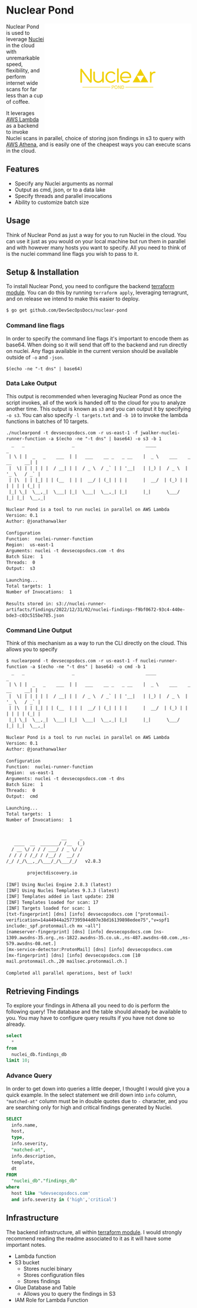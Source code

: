 # Nuclear Pond


<img src="assets/logo.png" width="400" height="300" align="right">

Nuclear Pond is used to leverage [Nuclei](https://github.com/projectdiscovery/nuclei) in the cloud with unremarkable speed, flexibility, and perform internet wide scans for far less than a cup of coffee. 

It leverages [AWS Lambda](https://aws.amazon.com/lambda/) as a backend to invoke Nuclei scans in parallel, choice of storing json findings in s3 to query with [AWS Athena](https://aws.amazon.com/athena/), and is easily one of the cheapest ways you can execute scans in the cloud. 

## Features

- Specify any Nuclei arguments as normal
- Output as cmd, json, or to a data lake
- Specify threads and parallel invocations
- Ability to customize batch size

## Usage

Think of Nuclear Pond as just a way for you to run Nuclei in the cloud. You can use it just as you would on your local machine but run them in parallel and with however many hosts you want to specify. All you need to think of is the nuclei command line flags you wish to pass to it. 

## Setup & Installation

To install Nuclear Pond, you need to configure the backend [terraform module](https://github.com/DevSecOpsDocs/terraform-nuclear-pond). You can do this by running `terraform apply`, leveraging terragrunt, and on release we intend to make this easier to deploy. 

```bash
$ go get github.com/DevSecOpsDocs/nuclear-pond
```

### Command line flags

In order to specify the command line flags it's important to encode them as base64. When doing so it will send that off to the backend and run directly on nuclei. Any flags available in the current version should be available outside of `-o` and `-json`. 

```
$(echo -ne "-t dns" | base64)
```

### Data Lake Output

This output is recommended when leveraging Nuclear Pond as once the script invokes, all of the work is handed off to the cloud for you to analyze another time. This output is known as `s3` and you can output it by specifying `-o s3`. You can also specify `-l targets.txt` and `-b 10` to invoke the lambda functions in batches of 10 targets. 

```
./nuclearpond -t devsecopsdocs.com -r us-east-1 -f jwalker-nuclei-runner-function -a $(echo -ne "-t dns" | base64) -o s3 -b 1
  _   _                  _                           ____                        _
 | \ | |  _   _    ___  | |   ___    __ _   _ __    |  _ \    ___    _ __     __| |
 |  \| | | | | |  / __| | |  / _ \  / _` | | '__|   | |_) |  / _ \  | '_ \   / _` |
 | |\  | | |_| | | (__  | | |  __/ | (_| | | |      |  __/  | (_) | | | | | | (_| |
 |_| \_|  \__,_|  \___| |_|  \___|  \__,_| |_|      |_|      \___/  |_| |_|  \__,_|

Nuclear Pond is a tool to run nuclei in parallel on AWS Lambda
Version: 0.1
Author: @jonathanwalker

Configuration
Function:  nuclei-runner-function
Region:  us-east-1
Arguments: nuclei -t devsecopsdocs.com -t dns
Batch Size:  1
Threads:  0
Output:  s3

Launching...
Total targets:  1
Number of Invocations:  1

Results stored in: s3://nuclei-runner-artifacts/findings/2022/12/31/02/nuclei-findings-f9bf0672-93c4-440e-bde3-c03c515be785.json
```

### Command Line Output

Think of this mechanism as a way to run the CLI directly on the cloud. This allows you to specify

```log
$ nuclearpond -t devsecopsdocs.com -r us-east-1 -f nuclei-runner-function -a $(echo -ne "-t dns" | base64) -o cmd -b 1
  _   _                  _                           ____                        _
 | \ | |  _   _    ___  | |   ___    __ _   _ __    |  _ \    ___    _ __     __| |
 |  \| | | | | |  / __| | |  / _ \  / _` | | '__|   | |_) |  / _ \  | '_ \   / _` |
 | |\  | | |_| | | (__  | | |  __/ | (_| | | |      |  __/  | (_) | | | | | | (_| |
 |_| \_|  \__,_|  \___| |_|  \___|  \__,_| |_|      |_|      \___/  |_| |_|  \__,_|

Nuclear Pond is a tool to run nuclei in parallel on AWS Lambda
Version: 0.1
Author: @jonathanwalker

Configuration
Function:  nuclei-runner-function
Region:  us-east-1
Arguments: nuclei -t devsecopsdocs.com -t dns
Batch Size:  1
Threads:  0
Output:  cmd

Launching...
Total targets:  1
Number of Invocations:  1


                     __     _
   ____  __  _______/ /__  (_)
  / __ \/ / / / ___/ / _ \/ /
 / / / / /_/ / /__/ /  __/ /
/_/ /_/\__,_/\___/_/\___/_/   v2.8.3

		projectdiscovery.io

[INF] Using Nuclei Engine 2.8.3 (latest)
[INF] Using Nuclei Templates 9.3.3 (latest)
[INF] Templates added in last update: 238
[INF] Templates loaded for scan: 17
[INF] Targets loaded for scan: 1
[txt-fingerprint] [dns] [info] devsecopsdocs.com ["protonmail-verification=14a44944a2577395944d07e38d16139898edee75","v=spf1 include:_spf.protonmail.ch mx ~all"]
[nameserver-fingerprint] [dns] [info] devsecopsdocs.com [ns-1309.awsdns-35.org.,ns-1822.awsdns-35.co.uk.,ns-487.awsdns-60.com.,ns-579.awsdns-08.net.]
[mx-service-detector:ProtonMail] [dns] [info] devsecopsdocs.com
[mx-fingerprint] [dns] [info] devsecopsdocs.com [10 mail.protonmail.ch.,20 mailsec.protonmail.ch.]

Completed all parallel operations, best of luck!
```

## Retrieving Findings

To explore your findings in Athena all you need to do is perform the following query! The database and the table should already be available to you. You may have to configure query results if you have not done so already. 

```sql
select
  *
from
  nuclei_db.findings_db
limit 10;
```

### Advance Query

In order to get down into queries a little deeper, I thought I would give you a quick example. In the select statement we drill down into `info` column, `"matched-at"` column must be in double quotes due to `-` character, and you are searching only for high and critical findings generated by Nuclei.

```sql
SELECT
  info.name,
  host,
  type,
  info.severity,
  "matched-at",
  info.description,
  template,
  dt
FROM 
  "nuclei_db"."findings_db"
where 
  host like '%devsecopsdocs.com'
  and info.severity in ('high','critical')
```

## Infrastructure

The backend infrastructure, all within [terraform module](https://github.com/DevSecOpsDocs/terraform-nuclear-pond). I would strongly recommend reading the readme associated to it as it will have some important notes. 

- Lambda function
- S3 bucket
  - Stores nuclei binary
  - Stores configuration files
  - Stores findings
- Glue Database and Table
  - Allows you to query the findings in S3
- IAM Role for Lambda Function

